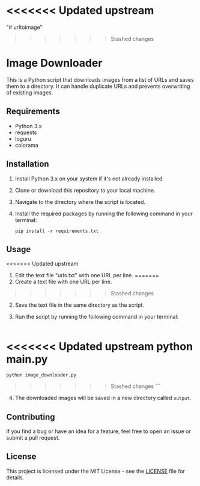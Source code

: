 <<<<<<< Updated upstream
=======
"# urltoimage" 
>>>>>>> Stashed changes
# Image Downloader

This is a Python script that downloads images from a list of URLs and saves them to a directory. It can handle duplicate URLs and prevents overwriting of existing images.

## Requirements

- Python 3.x
- requests
- loguru
- colorama

## Installation

1. Install Python 3.x on your system if it's not already installed.
2. Clone or download this repository to your local machine.
3. Navigate to the directory where the script is located.
4. Install the required packages by running the following command in your terminal:

    ```
    pip install -r requirements.txt
    ```

## Usage

<<<<<<< Updated upstream
1. Edit the text file "urls.txt" with one URL per line.
=======
1. Create a text file with one URL per line.
>>>>>>> Stashed changes
2. Save the text file in the same directory as the script.
3. Run the script by running the following command in your terminal:

    ```
<<<<<<< Updated upstream
    python main.py
=======
    python image_downloader.py
>>>>>>> Stashed changes
    ```

4. The downloaded images will be saved in a new directory called `output`.

## Contributing

If you find a bug or have an idea for a feature, feel free to open an issue or submit a pull request.

## License

This project is licensed under the MIT License - see the [LICENSE](LICENSE) file for details.
